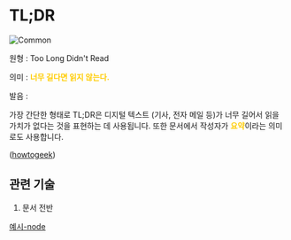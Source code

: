 <d-title>

# TL;DR

</d-title>

<d-label>

<d-inner>

![Common](../2TAT1C/Label_Common.png)

</d-inner>

</d-label>

<d-origin>

원형 : Too Long Didn't Read

</d-origin>

<d-mean>

의미 : <span style='color:#FFCC00; font-weight:bold;'>너무 길다면 읽지 않는다.</span>

</d-mean>

<d-pronunciation>

발음 :

</d-pronunciation>

<d-content>

가장 간단한 형태로 TL;DR은 디지털 텍스트 (기사, 전자 메일 등)가 너무 길어서 읽을 가치가 없다는 것을 표현하는 데 사용됩니다. 또한 문서에서 작성자가 <span style='color:#FFCC00; font-weight:bold;'>요약</span>이라는 의미로도 사용합니다.

([howtogeek](<https://www.howtogeek.com/435266/what-does-tldr-mean-and-how-do-you-use-it/#:~:text=TLDR%20(or%20TL%3BDR)%20is%20a%20common%20internet%20acronym,and%20TLDR%20is%20no%20exception.>))

</d-content>

<d-relation>

## 관련 기술

<d-inner>

1. 문서 전반

</d-inner>

[예시-node](https://github.com/nodejs/node/search?q=TL%3BDR&unscoped_q=TL%3BDR)

</d-relation>
